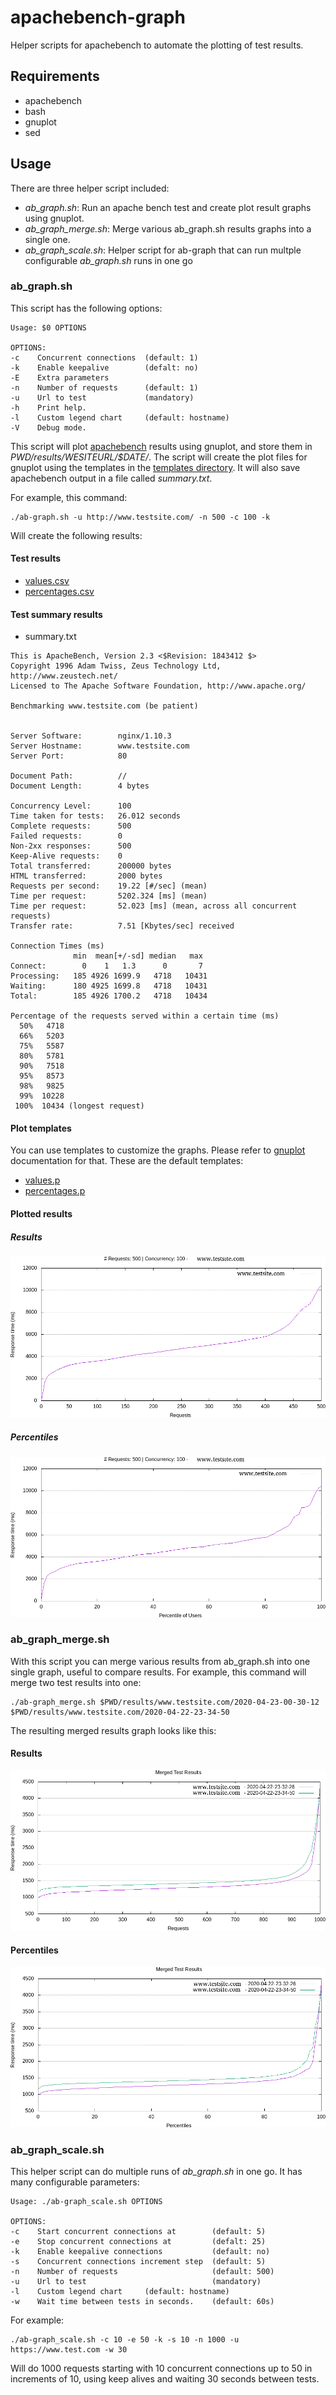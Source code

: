 # apachebench-graph

Helper scripts for apachebench to automate the plotting of test results.

## Requirements

* apachebench
* bash
* gnuplot
* sed

## Usage

There are three helper script included:

* _ab_graph.sh_: Run an apache bench test and create plot result graphs using gnuplot.
* _ab_graph_merge.sh_: Merge various ab_graph.sh results graphs into a single one.
* _ab_graph_scale.sh_: Helper script for ab-graph that can run multple configurable _ab_graph.sh_ runs in one go


### ab_graph.sh

This script has the following options:

```
Usage: $0 OPTIONS

OPTIONS:
-c    Concurrent connections  (default: 1)
-k    Enable keepalive        (defalt: no)
-E    Extra parameters
-n    Number of requests      (default: 1)
-u    Url to test             (mandatory)
-h    Print help.
-l    Custom legend chart     (default: hostname)
-V    Debug mode.
```

This script will plot [apachebench](https://httpd.apache.org/docs/2.4/programs/ab.html) results using gnuplot, and store them
in _$PWD/results/$WESITEURL/$DATE/_. The script will create the plot files for gnuplot
using the templates in the [templates directory](templates/). It will also save apachebench
output in a file called _summary.txt_.


For example, this command:
```
./ab-graph.sh -u http://www.testsite.com/ -n 500 -c 100 -k
```
Will create the following results:

#### Test results

* [values.csv](exmple_results/values.csv)
* [percentages.csv](exmple_results/values.csv)

#### Test summary results
* summary.txt

```
This is ApacheBench, Version 2.3 <$Revision: 1843412 $>
Copyright 1996 Adam Twiss, Zeus Technology Ltd, http://www.zeustech.net/
Licensed to The Apache Software Foundation, http://www.apache.org/

Benchmarking www.testsite.com (be patient)


Server Software:        nginx/1.10.3
Server Hostname:        www.testsite.com
Server Port:            80

Document Path:          //
Document Length:        4 bytes

Concurrency Level:      100
Time taken for tests:   26.012 seconds
Complete requests:      500
Failed requests:        0
Non-2xx responses:      500
Keep-Alive requests:    0
Total transferred:      200000 bytes
HTML transferred:       2000 bytes
Requests per second:    19.22 [#/sec] (mean)
Time per request:       5202.324 [ms] (mean)
Time per request:       52.023 [ms] (mean, across all concurrent requests)
Transfer rate:          7.51 [Kbytes/sec] received

Connection Times (ms)
              min  mean[+/-sd] median   max
Connect:        0    1   1.3      0       7
Processing:   185 4926 1699.9   4718   10431
Waiting:      180 4925 1699.8   4718   10431
Total:        185 4926 1700.2   4718   10434

Percentage of the requests served within a certain time (ms)
  50%   4718
  66%   5203
  75%   5587
  80%   5781
  90%   7518
  95%   8573
  98%   9825
  99%  10228
 100%  10434 (longest request)
```

#### Plot templates

You can use templates to customize the graphs. Please refer to [gnuplot](http://www.gnuplot.info/documentation.html) documentation for that. These are the default templates:

* [values.p](example_results/values.p)
* [percentages.p](example_results/percentages.p)

#### Plotted results

##### Results
![Results graph](/example_results/values.tsv.png)

##### Percentiles
![Percentages graph](/example_results/percentages.csv.png)

### ab_graph_merge.sh

With this script you can merge various results from ab_graph.sh into one single graph, useful to compare results. For example, this command will merge two test results into one:

```
./ab-graph_merge.sh $PWD/results/www.testsite.com/2020-04-23-00-30-12 $PWD/results/www.testsite.com/2020-04-22-23-34-50
```

The resulting merged results graph looks like this:

#### Results
![Merged results graph](/example_results/merged_results/merged_values.png)
#### Percentiles
![Merged percentiles graph](/example_results/merged_results/merged_percentages.png)



### ab_graph_scale.sh

This helper script can do multiple runs of _ab_graph.sh_ in one go. It has many configurable parameters:

```
Usage: ./ab-graph_scale.sh OPTIONS

OPTIONS:
-c    Start concurrent connections at        (default: 5)
-e    Stop concurrent connections at         (defalt: 25)
-k    Enable keepalive connections           (default: no)
-s    Concurrent connections increment step  (default: 5)
-n    Number of requests                     (default: 500)
-u    Url to test                            (mandatory)
-l    Custom legend chart     (default: hostname)
-w    Wait time between tests in seconds.    (default: 60s)
```

For example:

```
./ab-graph_scale.sh -c 10 -e 50 -k -s 10 -n 1000 -u https://www.test.com -w 30
```

Will do 1000 requests starting with 10 concurrent connections up to 50 in increments of 10, using keep alives and waiting 30 seconds between tests.
